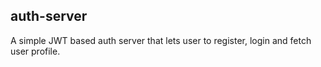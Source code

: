 auth-server
------------------

A simple JWT based auth server that lets user to register, login and fetch user profile.

